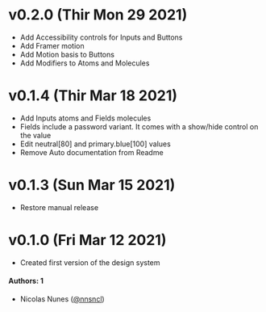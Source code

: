 
# v0.2.0 (Thir Mon 29 2021)
- Add Accessibility controls for Inputs and Buttons
- Add Framer motion
- Add Motion basis to Buttons
- Add Modifiers to Atoms and Molecules
# v0.1.4 (Thir Mar 18 2021)
- Add Inputs atoms and Fields molecules
- Fields include a password variant. It comes with a show/hide control on the value
- Edit neutral[80] and primary.blue[100] values
- Remove Auto documentation from Readme

# v0.1.3 (Sun Mar 15 2021)
- Restore manual release
# v0.1.0 (Fri Mar 12 2021)
- Created first version of the design system
#### Authors: 1
- Nicolas Nunes ([@nnsncl](https://github.com/nnsncl))